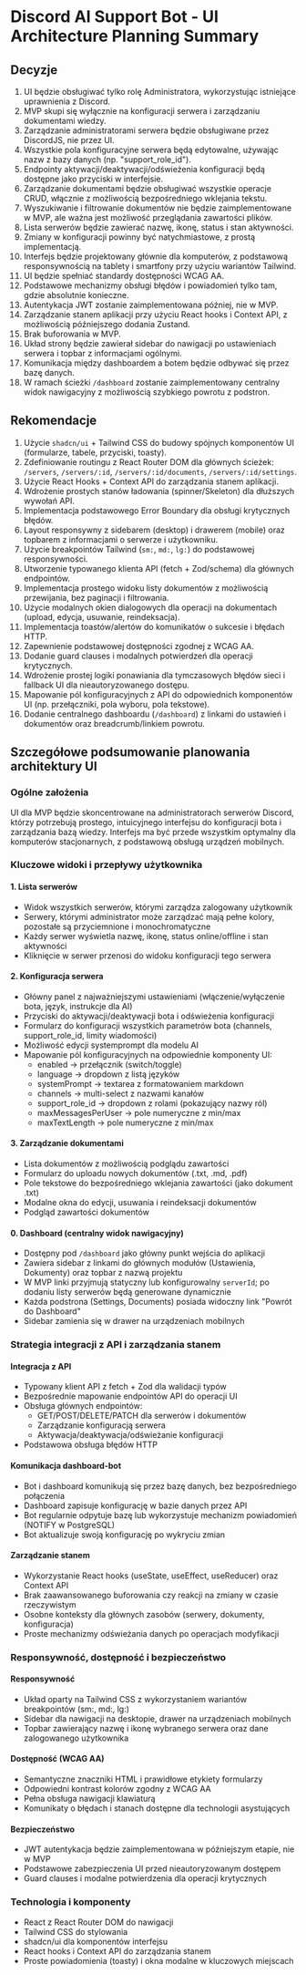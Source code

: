 # Discord AI Support Bot - UI Architecture Planning Summary

## Decyzje
1. UI będzie obsługiwać tylko rolę Administratora, wykorzystując istniejące uprawnienia z Discord.
2. MVP skupi się wyłącznie na konfiguracji serwera i zarządzaniu dokumentami wiedzy.
3. Zarządzanie administratorami serwera będzie obsługiwane przez DiscordJS, nie przez UI.
4. Wszystkie pola konfiguracyjne serwera będą edytowalne, używając nazw z bazy danych (np. "support_role_id").
5. Endpointy aktywacji/deaktywacji/odświeżenia konfiguracji będą dostępne jako przyciski w interfejsie.
6. Zarządzanie dokumentami będzie obsługiwać wszystkie operacje CRUD, włącznie z możliwością bezpośredniego wklejania tekstu.
7. Wyszukiwanie i filtrowanie dokumentów nie będzie zaimplementowane w MVP, ale ważna jest możliwość przeglądania zawartości plików.
8. Lista serwerów będzie zawierać nazwę, ikonę, status i stan aktywności.
9. Zmiany w konfiguracji powinny być natychmiastowe, z prostą implementacją.
10. Interfejs będzie projektowany głównie dla komputerów, z podstawową responsywnością na tablety i smartfony przy użyciu wariantów Tailwind.
11. UI będzie spełniać standardy dostępności WCAG AA.
12. Podstawowe mechanizmy obsługi błędów i powiadomień tylko tam, gdzie absolutnie konieczne.
13. Autentykacja JWT zostanie zaimplementowana później, nie w MVP.
14. Zarządzanie stanem aplikacji przy użyciu React hooks i Context API, z możliwością późniejszego dodania Zustand.
15. Brak buforowania w MVP.
16. Układ strony będzie zawierał sidebar do nawigacji po ustawieniach serwera i topbar z informacjami ogólnymi.
17. Komunikacja między dashboardem a botem będzie odbywać się przez bazę danych.
18. W ramach ścieżki `/dashboard` zostanie zaimplementowany centralny widok nawigacyjny z możliwością szybkiego powrotu z podstron.

## Rekomendacje
1. Użycie `shadcn/ui` + Tailwind CSS do budowy spójnych komponentów UI (formularze, tabele, przyciski, toasty).
2. Zdefiniowanie routingu z React Router DOM dla głównych ścieżek: `/servers`, `/servers/:id`, `/servers/:id/documents`, `/servers/:id/settings`.
3. Użycie React Hooks + Context API do zarządzania stanem aplikacji.
4. Wdrożenie prostych stanów ładowania (spinner/Skeleton) dla dłuższych wywołań API.
5. Implementacja podstawowego Error Boundary dla obsługi krytycznych błędów.
6. Layout responsywny z sidebarem (desktop) i drawerem (mobile) oraz topbarem z informacjami o serwerze i użytkowniku.
7. Użycie breakpointów Tailwind (`sm:`, `md:`, `lg:`) do podstawowej responsywności.
8. Utworzenie typowanego klienta API (fetch + Zod/schema) dla głównych endpointów.
9. Implementacja prostego widoku listy dokumentów z możliwością przewijania, bez paginacji i filtrowania.
10. Użycie modalnych okien dialogowych dla operacji na dokumentach (upload, edycja, usuwanie, reindeksacja).
11. Implementacja toastów/alertów do komunikatów o sukcesie i błędach HTTP.
12. Zapewnienie podstawowej dostępności zgodnej z WCAG AA.
13. Dodanie guard clauses i modalnych potwierdzeń dla operacji krytycznych.
14. Wdrożenie prostej logiki ponawiania dla tymczasowych błędów sieci i fallback UI dla nieautoryzowanego dostępu.
15. Mapowanie pól konfiguracyjnych z API do odpowiednich komponentów UI (np. przełączniki, pola wyboru, pola tekstowe).
16. Dodanie centralnego dashboardu (`/dashboard`) z linkami do ustawień i dokumentów oraz breadcrumb/linkiem powrotu.

## Szczegółowe podsumowanie planowania architektury UI

### Ogólne założenia
UI dla MVP będzie skoncentrowane na administratorach serwerów Discord, którzy potrzebują prostego, intuicyjnego interfejsu do konfiguracji bota i zarządzania bazą wiedzy. Interfejs ma być przede wszystkim optymalny dla komputerów stacjonarnych, z podstawową obsługą urządzeń mobilnych.

### Kluczowe widoki i przepływy użytkownika

#### 1. Lista serwerów
- Widok wszystkich serwerów, którymi zarządza zalogowany użytkownik
- Serwery, którymi administrator może zarządzać mają pełne kolory, pozostałe są przyciemnione i monochromatyczne
- Każdy serwer wyświetla nazwę, ikonę, status online/offline i stan aktywności
- Kliknięcie w serwer przenosi do widoku konfiguracji tego serwera

#### 2. Konfiguracja serwera 
- Główny panel z najważniejszymi ustawieniami (włączenie/wyłączenie bota, język, instrukcje dla AI)
- Przyciski do aktywacji/deaktywacji bota i odświeżenia konfiguracji
- Formularz do konfiguracji wszystkich parametrów bota (channels, support_role_id, limity wiadomości)
- Możliwość edycji systemprompt dla modelu AI
- Mapowanie pól konfiguracyjnych na odpowiednie komponenty UI:
  * enabled → przełącznik (switch/toggle)
  * language → dropdown z listą języków 
  * systemPrompt → textarea z formatowaniem markdown
  * channels → multi-select z nazwami kanałów
  * support_role_id → dropdown z rolami (pokazujący nazwy ról)
  * maxMessagesPerUser → pole numeryczne z min/max
  * maxTextLength → pole numeryczne z min/max

#### 3. Zarządzanie dokumentami
- Lista dokumentów z możliwością podglądu zawartości
- Formularz do uploadu nowych dokumentów (.txt, .md, .pdf)
- Pole tekstowe do bezpośredniego wklejania zawartości (jako dokument .txt)
- Modalne okna do edycji, usuwania i reindeksacji dokumentów
- Podgląd zawartości dokumentów

#### 0. Dashboard (centralny widok nawigacyjny)
- Dostępny pod `/dashboard` jako główny punkt wejścia do aplikacji
- Zawiera sidebar z linkami do głównych modułów (Ustawienia, Dokumenty) oraz topbar z nazwą projektu
- W MVP linki przyjmują statyczny lub konfigurowalny `serverId`; po dodaniu listy serwerów będą generowane dynamicznie
- Każda podstrona (Settings, Documents) posiada widoczny link "Powrót do Dashboard"
- Sidebar zamienia się w drawer na urządzeniach mobilnych

### Strategia integracji z API i zarządzania stanem

#### Integracja z API
- Typowany klient API z fetch + Zod dla walidacji typów
- Bezpośrednie mapowanie endpointów API do operacji UI
- Obsługa głównych endpointów:
  * GET/POST/DELETE/PATCH dla serwerów i dokumentów
  * Zarządzanie konfiguracją serwera
  * Aktywacja/deaktywacja/odświeżanie konfiguracji
- Podstawowa obsługa błędów HTTP

#### Komunikacja dashboard-bot
- Bot i dashboard komunikują się przez bazę danych, bez bezpośredniego połączenia
- Dashboard zapisuje konfigurację w bazie danych przez API
- Bot regularnie odpytuje bazę lub wykorzystuje mechanizm powiadomień (NOTIFY w PostgreSQL)
- Bot aktualizuje swoją konfigurację po wykryciu zmian

#### Zarządzanie stanem
- Wykorzystanie React hooks (useState, useEffect, useReducer) oraz Context API
- Brak zaawansowanego buforowania czy reakcji na zmiany w czasie rzeczywistym
- Osobne konteksty dla głównych zasobów (serwery, dokumenty, konfiguracja)
- Proste mechanizmy odświeżania danych po operacjach modyfikacji

### Responsywność, dostępność i bezpieczeństwo

#### Responsywność
- Układ oparty na Tailwind CSS z wykorzystaniem wariantów breakpointów (sm:, md:, lg:)
- Sidebar dla nawigacji na desktopie, drawer na urządzeniach mobilnych
- Topbar zawierający nazwę i ikonę wybranego serwera oraz dane zalogowanego użytkownika

#### Dostępność (WCAG AA)
- Semantyczne znaczniki HTML i prawidłowe etykiety formularzy
- Odpowiedni kontrast kolorów zgodny z WCAG AA
- Pełna obsługa nawigacji klawiaturą
- Komunikaty o błędach i stanach dostępne dla technologii asystujących

#### Bezpieczeństwo
- JWT autentykacja będzie zaimplementowana w późniejszym etapie, nie w MVP
- Podstawowe zabezpieczenia UI przed nieautoryzowanym dostępem
- Guard clauses i modalne potwierdzenia dla operacji krytycznych

### Technologia i komponenty
- React z React Router DOM do nawigacji
- Tailwind CSS do stylowania
- shadcn/ui dla komponentów interfejsu
- React hooks i Context API do zarządzania stanem
- Proste powiadomienia (toasty) i okna modalne w kluczowych miejscach
